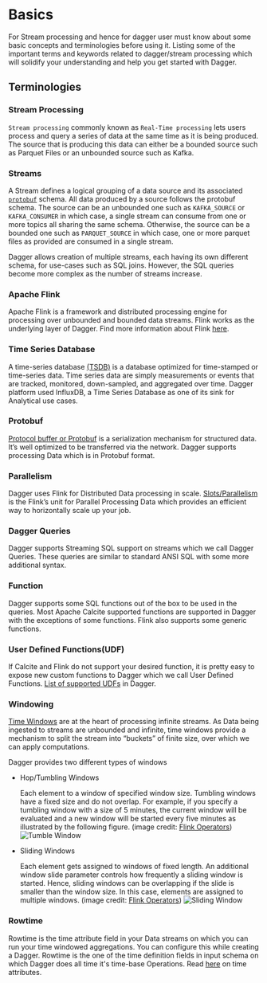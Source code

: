 # Basics

For Stream processing and hence for dagger user must know about some basic concepts and terminologies before using it. Listing some of the important terms and keywords related to dagger/stream processing which will solidify your understanding and help you get started with Dagger.

## Terminologies

### Stream Processing

`Stream processing` commonly known as `Real-Time processing` lets users process and query a series of data at the same 
time as it is being produced. The source that is producing this data can either be a bounded source such as Parquet Files 
or an unbounded source such as Kafka.

### Streams

A Stream defines a logical grouping of a data source and its associated [`protobuf`](https://developers.google.com/protocol-buffers) 
schema. All data produced by a source follows the protobuf schema. The source can be an unbounded one such as 
`KAFKA_SOURCE` or `KAFKA_CONSUMER` in which case, a single stream can consume from one or more topics all sharing the 
same schema. Otherwise, the source can be a bounded one such as `PARQUET_SOURCE` in which case, one or more parquet 
files as provided are consumed in a single stream.

Dagger allows creation of multiple streams, each having its own different schema, for use-cases such as SQL joins. However, the SQL 
queries become more complex as the number of streams increase.

### Apache Flink

Apache Flink is a framework and distributed processing engine for processing over unbounded and bounded data streams. Flink works as the underlying layer of Dagger. Find more information about Flink [here](https://flink.apache.org/).

### Time Series Database

A time-series database [(TSDB)](https://www.influxdata.com/time-series-database/) is a database optimized for time-stamped or time-series data. Time series data are simply measurements or events that are tracked, monitored, down-sampled, and aggregated over time. Dagger platform used InfluxDB, a Time Series Database as one of its sink for Analytical use cases.

### Protobuf

[Protocol buffer or Protobuf](https://developers.google.com/protocol-buffers) is a serialization mechanism for structured data. It’s
well optimized to be transferred via the network. Dagger supports processing Data which is in Protobuf format.

### Parallelism

Dagger uses Flink for Distributed Data processing in scale. [Slots/Parallelism](https://ci.apache.org/projects/flink/flink-docs-release-1.9/dev/parallel.html) is the Flink’s unit for Parallel Processing Data which provides an efficient way to horizontally scale up your job.

### Dagger Queries

Dagger supports Streaming SQL support on streams which we call Dagger Queries. These queries are similar to standard ANSI SQL with some more additional syntax.

### Function

Dagger supports some SQL functions out of the box to be used in the queries. Most Apache Calcite supported functions are supported in Dagger with the exceptions of some functions. Flink also supports some generic functions.

### User Defined Functions(UDF)

If Calcite and Flink do not support your desired function, it is pretty easy to expose new custom functions to Dagger which we call User Defined Functions. [List of supported UDFs](../reference/udfs.md) in Dagger.

### Windowing

[Time Windows](https://flink.apache.org/news/2015/12/04/Introducing-windows.html) are at the heart of processing infinite streams. As Data being ingested to streams are unbounded and infinite, time windows provide a mechanism to split the stream into “buckets” of finite size, over which we can apply computations.

Dagger provides two different types of windows

- Hop/Tumbling Windows

  Each element to a window of specified window size. Tumbling windows have a fixed size and do not overlap. For example, if you specify a tumbling window with a size of 5 minutes, the current window will be evaluated and a new window will be started every five minutes as illustrated by the following figure. (image credit: [Flink Operators](https://ci.apache.org/projects/flink/flink-docs-release-1.9/dev/stream/operators/windows.html))
  ![Tumble Window](/img/tumble.png)

- Sliding Windows

  Each element gets assigned to windows of fixed length. An additional window slide parameter controls how frequently a sliding window is started. Hence, sliding windows can be overlapping if the slide is smaller than the window size. In this case, elements are assigned to multiple windows. (image credit: [Flink Operators](https://ci.apache.org/projects/flink/flink-docs-release-1.9/dev/stream/operators/windows.html))
  ![Sliding Window](/img/sliding.png)

### Rowtime

Rowtime is the time attribute field in your Data streams on which you can run your time windowed aggregations. You can configure this while creating a Dagger. Rowtime is the one of the time definition fields in input schema on which Dagger does all time it's time-base Operations. Read [here](https://ci.apache.org/projects/flink/flink-docs-release-1.9/zh/dev/table/streaming/time_attributes.html) on time attributes.
